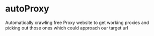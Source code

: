 # autoProxy
Automatically crawling free Proxy website to get working proxies and picking out those ones which could approach our target url
